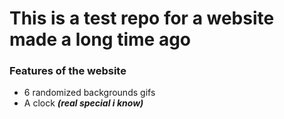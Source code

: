 # This is a test repo for a website made a long time ago

### Features of the website
- 6 randomized backgrounds gifs
- A clock **_(real special i know)_**
